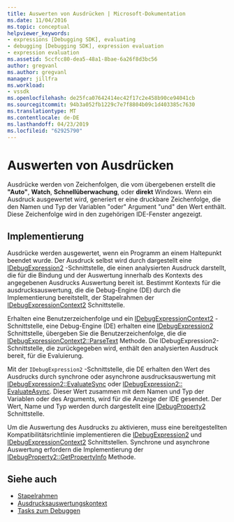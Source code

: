 ```yaml
---
title: Auswerten von Ausdrücken | Microsoft-Dokumentation
ms.date: 11/04/2016
ms.topic: conceptual
helpviewer_keywords:
- expressions [Debugging SDK], evaluating
- debugging [Debugging SDK], expression evaluation
- expression evaluation
ms.assetid: 5ccfcc80-dea5-48a1-8bae-6a26f8d3bc56
author: gregvanl
ms.author: gregvanl
manager: jillfra
ms.workload:
- vssdk
ms.openlocfilehash: de25fca07642414ec42f17c2e458b90ce94041cb
ms.sourcegitcommit: 94b3a052fb1229c7e7f8804b09c1d403385c7630
ms.translationtype: MT
ms.contentlocale: de-DE
ms.lasthandoff: 04/23/2019
ms.locfileid: "62925790"
---
```

# <a name="evaluate-expressions"></a>Auswerten von Ausdrücken
Ausdrücke werden von Zeichenfolgen, die vom übergebenen erstellt die **"Auto"**, **Watch**, **Schnellüberwachung**, oder **direkt** Windows. Wenn ein Ausdruck ausgewertet wird, generiert er eine druckbare Zeichenfolge, die den Namen und Typ der Variablen "oder" Argument "und" den Wert enthält. Diese Zeichenfolge wird in den zugehörigen IDE-Fenster angezeigt.

## <a name="implementation"></a>Implementierung
 Ausdrücke werden ausgewertet, wenn ein Programm an einem Haltepunkt beendet wurde. Der Ausdruck selbst wird durch dargestellt eine [IDebugExpression2](../../extensibility/debugger/reference/idebugexpression2.md) -Schnittstelle, die einen analysierten Ausdruck darstellt, die für die Bindung und der Auswertung innerhalb des Kontexts des angegebenen Ausdrucks Auswertung bereit ist. Bestimmt Kontexts für die ausdrucksauswertung, die die Debug-Engine (DE) durch die Implementierung bereitstellt, der Stapelrahmen der [IDebugExpressionContext2](../../extensibility/debugger/reference/idebugexpressioncontext2.md) Schnittstelle.

 Erhalten eine Benutzerzeichenfolge und ein [IDebugExpressionContext2](../../extensibility/debugger/reference/idebugexpressioncontext2.md) -Schnittstelle, eine Debug-Engine (DE) erhalten eine [IDebugExpression2](../../extensibility/debugger/reference/idebugexpression2.md) Schnittstelle, übergeben Sie die Benutzerzeichenfolge, die die [ IDebugExpressionContext2::ParseText](../../extensibility/debugger/reference/idebugexpressioncontext2-parsetext.md) Methode. Die IDebugExpression2-Schnittstelle, die zurückgegeben wird, enthält den analysierten Ausdruck bereit, für die Evaluierung.

 Mit der `IDebugExpression2` -Schnittstelle, die DE erhalten den Wert des Ausdrucks durch synchrone oder asynchrone ausdrucksauswertung mit [IDebugExpression2::EvaluateSync](../../extensibility/debugger/reference/idebugexpression2-evaluatesync.md) oder [IDebugExpression2:: EvaluateAsync](../../extensibility/debugger/reference/idebugexpression2-evaluateasync.md). Dieser Wert zusammen mit dem Namen und Typ der Variablen oder des Arguments, wird für die Anzeige der IDE gesendet. Der Wert, Name und Typ werden durch dargestellt eine [IDebugProperty2](../../extensibility/debugger/reference/idebugproperty2.md) Schnittstelle.

 Um die Auswertung des Ausdrucks zu aktivieren, muss eine bereitgestellten Kompatibilitätsrichtlinie implementieren die [IDebugExpression2](../../extensibility/debugger/reference/idebugexpression2.md) und [IDebugExpressionContext2](../../extensibility/debugger/reference/idebugexpressioncontext2.md) Schnittstellen. Synchrone und asynchrone Auswertung erfordern die Implementierung der [IDebugProperty2::GetPropertyInfo](../../extensibility/debugger/reference/idebugproperty2-getpropertyinfo.md) Methode.

## <a name="see-also"></a>Siehe auch
- [Stapelrahmen](../../extensibility/debugger/stack-frames.md)
- [Ausdrucksauswertungskontext](../../extensibility/debugger/expression-evaluation-context.md)
- [Tasks zum Debuggen](../../extensibility/debugger/debugging-tasks.md)